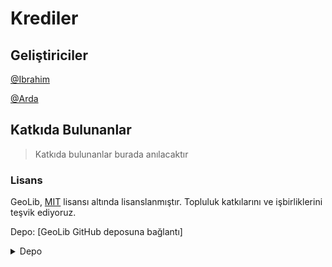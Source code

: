 # Krediler

## Geliştiriciler

[@Ibrahim](https://github.com/iBz-04)

[@Arda](https://github.com/cyrekWei)

## Katkıda Bulunanlar

> Katkıda bulunanlar burada anılacaktır

### Lisans

GeoLib, [MIT](https://github.com/iBz-04/GeoLib?tab=MIT-1-ov-file) lisansı altında lisanslanmıştır. Topluluk katkılarını ve işbirliklerini teşvik ediyoruz.

Depo:
[GeoLib GitHub deposuna bağlantı]

<details>
  <summary>Depo</summary>

  [GitHub'a Git](https://github.com/iBz-04/GeoLib)
</details>
